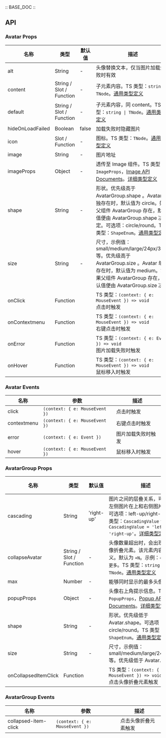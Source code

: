 :: BASE_DOC ::

## API

### Avatar Props

名称 | 类型 | 默认值 | 描述 | 必传
-- | -- | -- | -- | --
alt | String | - | 头像替换文本，仅当图片加载失败时有效 | N
content | String / Slot / Function | - | 子元素内容。TS 类型：`string \| TNode`。[通用类型定义](https://github.com/Tencent/tdesign-vue-next/blob/develop/packages/components/common.ts) | N
default | String / Slot / Function | - | 子元素内容，同 content。TS 类型：`string \| TNode`。[通用类型定义](https://github.com/Tencent/tdesign-vue-next/blob/develop/packages/components/common.ts) | N
hideOnLoadFailed | Boolean | false | 加载失败时隐藏图片 | N
icon | Slot / Function | - | 图标。TS 类型：`TNode`。[通用类型定义](https://github.com/Tencent/tdesign-vue-next/blob/develop/packages/components/common.ts) | N
image | String | - | 图片地址 | N
imageProps | Object | - | 透传至 Image 组件。TS 类型：`ImageProps`，[Image API Documents](./image?tab=api)。[详细类型定义](https://github.com/Tencent/tdesign-vue-next/blob/develop/packages/components/avatar/type.ts) | N
shape | String | - | 形状。优先级高于 AvatarGroup.shape 。Avatar 单独存在时，默认值为 circle。如果父组件 AvatarGroup 存在，默认值便由 AvatarGroup.shape 决定。可选项：circle/round。TS 类型：`ShapeEnum`。[通用类型定义](https://github.com/Tencent/tdesign-vue-next/blob/develop/packages/components/common.ts) | N
size | String | - | 尺寸，示例值：small/medium/large/24px/38px 等。优先级高于 AvatarGroup.size 。Avatar 单独存在时，默认值为 medium。如果父组件 AvatarGroup 存在，默认值便由 AvatarGroup.size 决定 | N
onClick | Function |  | TS 类型：`(context: { e: MouseEvent }) => void`<br/>点击时触发 | N
onContextmenu | Function |  | TS 类型：`(context: { e: MouseEvent }) => void`<br/>右键点击时触发 | N
onError | Function |  | TS 类型：`(context: { e: Event }) => void`<br/>图片加载失败时触发 | N
onHover | Function |  | TS 类型：`(context: { e: MouseEvent }) => void`<br/>鼠标移入时触发 | N

### Avatar Events

名称 | 参数 | 描述
-- | -- | --
click | `(context: { e: MouseEvent })` | 点击时触发
contextmenu | `(context: { e: MouseEvent })` | 右键点击时触发
error | `(context: { e: Event })` | 图片加载失败时触发
hover | `(context: { e: MouseEvent })` | 鼠标移入时触发


### AvatarGroup Props

名称 | 类型 | 默认值 | 描述 | 必传
-- | -- | -- | -- | --
cascading | String | 'right-up' | 图片之间的层叠关系，可选值：左侧图片在上和右侧图片在上。可选项：left-up/right-up。TS 类型：`CascadingValue` `type CascadingValue = 'left-up' \| 'right-up'`。[详细类型定义](https://github.com/Tencent/tdesign-vue-next/blob/develop/packages/components/avatar/type.ts) | N
collapseAvatar | String / Slot / Function | - | 头像数量超出时，会出现一个头像折叠元素。该元素内容可自定义。默认为 `+N`。示例：`+5`，`...`, `更多`。TS 类型：`string \| TNode`。[通用类型定义](https://github.com/Tencent/tdesign-vue-next/blob/develop/packages/components/common.ts) | N
max | Number | - | 能够同时显示的最多头像数量 | N
popupProps | Object | - | 头像右上角提示信息。TS 类型：`PopupProps`，[Popup API Documents](./popup?tab=api)。[详细类型定义](https://github.com/Tencent/tdesign-vue-next/blob/develop/packages/components/avatar/type.ts) | N
shape | String | - | 形状。优先级低于 Avatar.shape。可选项：circle/round。TS 类型：`ShapeEnum`。[通用类型定义](https://github.com/Tencent/tdesign-vue-next/blob/develop/packages/components/common.ts) | N
size | String | - | 尺寸，示例值：small/medium/large/24px/38px 等。优先级低于 Avatar.size | N
onCollapsedItemClick | Function |  | TS 类型：`(context: { e: MouseEvent }) => void`<br/>点击头像折叠元素触发 | N

### AvatarGroup Events

名称 | 参数 | 描述
-- | -- | --
collapsed-item-click | `(context: { e: MouseEvent })` | 点击头像折叠元素触发
